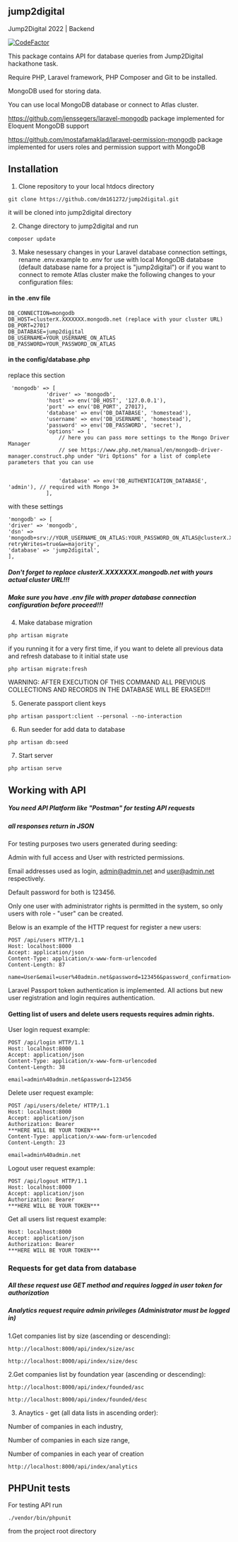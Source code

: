 ## jump2digital

Jump2Digital 2022 | Backend

[![CodeFactor](https://www.codefactor.io/repository/github/dm161272/jump2digital/badge)](https://www.codefactor.io/repository/github/dm161272/jump2digital)

This package contains API for database queries from Jump2Digital hackathone task.

Require PHP, Laravel framework, PHP Composer and Git to be installed.

MongoDB used for storing data.

You can use local MongoDB database or connect to Atlas cluster.

https://github.com/jenssegers/laravel-mongodb package implemented for Eloquent MongoDB support

https://github.com/mostafamaklad/laravel-permission-mongodb package implemented for users roles and permission support with MongoDB



## Installation

1. Clone repository to your local htdocs directory
```
git clone https://github.com/dm161272/jump2digital.git
```
it will be cloned into jump2digital directory

2. Change directory to jump2digital and 
run 
```
composer update
```
3. Make nesessary changes in your Laravel database connection settings,
rename .env.example to .env for use with local MongoDB database 
(default database name for a project is "jump2digital")
or if you want to connect to remote Atlas cluster make the following changes 
to your configuration files:

#### in the .env file
```
DB_CONNECTION=mongodb
DB_HOST=clusterX.XXXXXXX.mongodb.net (replace with your cluster URL)
DB_PORT=27017
DB_DATABASE=jump2digital
DB_USERNAME=YOUR_USERNAME_ON_ATLAS
DB_PASSWORD=YOUR_PASSWORD_ON_ATLAS
```
#### in the config/database.php
replace this section
```
 'mongodb' => [
            'driver' => 'mongodb',
            'host' => env('DB_HOST', '127.0.0.1'),
            'port' => env('DB_PORT', 27017),
            'database' => env('DB_DATABASE', 'homestead'),
            'username' => env('DB_USERNAME', 'homestead'),
            'password' => env('DB_PASSWORD', 'secret'),
            'options' => [
                // here you can pass more settings to the Mongo Driver Manager
                // see https://www.php.net/manual/en/mongodb-driver-manager.construct.php under "Uri Options" for a list of complete parameters that you can use
        
                
                'database' => env('DB_AUTHENTICATION_DATABASE', 'admin'), // required with Mongo 3+
            ],
```
with these settings
```
'mongodb' => [
'driver' => 'mongodb',
'dsn' => 'mongodb+srv://YOUR_USERNAME_ON_ATLAS:YOUR_PASSWORD_ON_ATLAS@clusterX.XXXXXXX.mongodb.net/?retryWrites=true&w=majority',
'database' => 'jump2digital',
],

```
##### Don't forget to replace clusterX.XXXXXXX.mongodb.net with yours actual cluster URL!!!

##### Make sure you have .env file with proper database connection configuration before proceed!!!

4. Make database migration
```
php artisan migrate
```
if you running it for a very first time,
if you want to delete all previous data and refresh database to it initial state use
```
php artisan migrate:fresh
```
WARNING: AFTER EXECUTION OF THIS COMMAND ALL PREVIOUS COLLECTIONS AND RECORDS IN THE DATABASE WILL BE ERASED!!!

5. Generate passport client keys
```
php artisan passport:client --personal --no-interaction
```
6. Run seeder for add data to database
```
php artisan db:seed
```
7. Start server
```
php artisan serve
```
## Working with API

##### You need API Platform like "Postman" for testing API requests
##### all responses return in JSON

For testing purposes two users generated during seeding:

Admin with full access and User with restricted permissions.

Email addresses used as login, admin@admin.net and user@admin.net respectively.

Default password for both is 123456.

Only one user with administrator rights is permitted in the system,
so only users with role - "user" can be created.

Below is an example of the HTTP request for register a new users:
```
POST /api/users HTTP/1.1
Host: localhost:8000
Accept: application/json
Content-Type: application/x-www-form-urlencoded
Content-Length: 87

name=User&email=user%40admin.net&password=123456&password_confirmation=123456&role=user
```
Laravel Passport token authentication is implemented.
All actions but new user registration and login requires authentication.

#### Getting list of users and delete users requests requires admin rights.

User login request example:
```
POST /api/login HTTP/1.1
Host: localhost:8000
Accept: application/json
Content-Type: application/x-www-form-urlencoded
Content-Length: 38

email=admin%40admin.net&password=123456
```
Delete user request example:
```
POST /api/users/delete/ HTTP/1.1
Host: localhost:8000
Accept: application/json
Authorization: Bearer 
***HERE WILL BE YOUR TOKEN***
Content-Type: application/x-www-form-urlencoded
Content-Length: 23

email=admin%40admin.net
```
Logout user request example:
```
POST /api/logout HTTP/1.1
Host: localhost:8000
Accept: application/json
Authorization: Bearer 
***HERE WILL BE YOUR TOKEN***
```
Get all users list request example:
```GET /api/users/list HTTP/1.1
Host: localhost:8000
Accept: application/json
Authorization: Bearer 
***HERE WILL BE YOUR TOKEN***
```
### Requests for get data from database 

##### All these request use GET method and requires logged in user token for authorization

##### Analytics request require admin privileges (Administrator must be logged in)

1.Get companies list by size (ascending or descending):
```
http://localhost:8000/api/index/size/asc
```
```
http://localhost:8000/api/index/size/desc
```

2.Get companies list by foundation year (ascending or descending):
```
http://localhost:8000/api/index/founded/asc
```
```
http://localhost:8000/api/index/founded/desc
```
3. Anaytics - get (all data lists in ascending order):

Number of companies in each industry, 

Number of companies in each size range, 

Number of companies in each year of creation
```
http://localhost:8000/api/index/analytics
```
## PHPUnit tests

For testing API run
```
./vendor/bin/phpunit
```
from the project root directory

